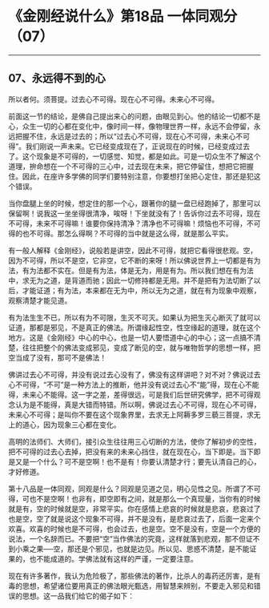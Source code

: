 # 《金刚经说什么》第18品 一体同观分（07）

------

## 07、永远得不到的心

所以者何。须菩提。过去心不可得。现在心不可得。未来心不可得。

前面这一节的结论，是佛自己提出来心的问题，由眼见到心。他的结论一切都不是心，众生一切的心都在变化中，像时间一样，像物理世界一样，永远不会停留，永远把握不住，永远是过去的；所以“过去心不可得，现在心不可得，未来心不可得”。我们刚说一声未来。它已经变成现在了，正说现在的时候，已经变成过去了。这个现象是不可得的，一切感觉、知觉，都是如此。可是一切众生不了解这个道理，拚命想在一个不可得的三心中，过去现在未来，把它停留住，想把它把握住。因此，在座许多学佛的同学们要特别注意，你要想打坐把心定住，那还是犯这个错误。

当你盘腿上坐的时候，想定住的那一个心，跟著你的腿一盘已经跑掉了，那里可以保留啊！说我这一坐坐得很清净，唉呀！下坐就没有了！告诉你过去不可得，现在不可得，未来不可得嘛！谁要你保持清净？清净也不可得嘛！烦恼也不可得，不可得的也不可得。那怎么得啊？不可得的当中就是这么得，就是那么平实。

有一般人解释《金刚经》，说般若是讲空，因此不可得，就把它看得很悲观。空，因为不可得，所以不是空，它非空，它不断的来呀！所以佛说世界上一切都是有为法，有为法都不实在。但是有为法，体是无为，用是有为。所以我们想在有为法中，求无为之道，是背道而驰；因此一切修持都是无用。并不是把有为法切断了以后，才能证道；有为法，本来都在无为中，所以无为之道，就在有为现象中观察，观察清楚才能见道。

有为法生生不已，所以有为不可限，生灭不可灭。如果认为把生灭心断灭了就可以证道，那都是邪见，不是真正的佛法。所谓缘起性空，性空缘起的道理，就在这个地方。这是《金刚经》中心的中心，也是一切人要悟道中心的中心；这一点搞不清楚，往往把整个的佛法变成邪见，变成了断见的空，就与唯物哲学的思想一样，把空当成了没有，那可不是佛法！

佛讲过去心不可得，并没有说过去心没有了，佛没有这样讲吧？对不对？佛说过去心不可得，“不可”是一种方法上的推断，他并没有说过去心不“能”得，现在心不能得，未来心不能得。这一字之差，差得很远，可是我们后世研究佛学，把不可得观念认为是不能得，真是大错而特错。所以啊，佛说过去心不可得，现在心不可得，未来心不可得；是叫你不要在这个现象界里，去求无上阿耨多罗三藐三菩提，求无上的道心，因为现象三心都在变化。

高明的法师们、大师们，接引众生往往用三心切断的方法，使你了解初步的空性，把不可得的过去心去掉，把没有来的未来心挡住，就在现在心，当下即是。当下即是又是一个什么？可不是空啊！也不是有！你要认清楚才行；要先认清自己的心，才好修道。

第十八品是一体同观，同观是什么？同观是见道之见，明心见性之见。所谓了不可得，可也不是空啊！也非有，即空即有之间，就是那么一个真现量，当你有的时候就是有，空的时候就是空，非常平实。你在感情上悲哀的时候就是悲哀，悲哀过了也是空，空了就是说这个现象不可得，并不是没有，是悲哀过去了，后面一定来个欢喜。欢喜的时候也是不可得，也会过去，也是空。空不是没有，空是一个方便的说法，一个名辞而已。不要把“空”当作佛法的究竟，这样就落到悲观，那不但证不到小乘之果──空，那还是个邪见，也就是边见。所以见、思惑不清楚，是不能证果的，也不能成道的。学佛法就有这样的严谨，一定要注意。

现在有许多著作，我认为危险极了，那些佛法的著作，比杀人的毒药还厉害，是有毒的思想，希望诸位要用真正的佛法眼光甄选，用智慧来辨别，不要走入邪见和错误的思想。这一品我们给它的偈子如下：

